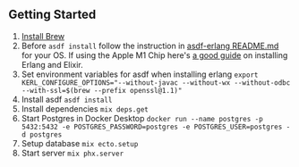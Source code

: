 ## Getting Started

1. [Install Brew](https://brew.sh/)
2. Before `asdf install` follow the instruction in [asdf-erlang README.md](https://github.com/asdf-vm/asdf-erlang#osx) for your OS. If using the Apple M1 Chip here's [a good guide](https://devheroes.io/en/erlang-elixir-macos-m1/) on installing Erlang and Elixir.
3. Set environment variables for asdf when installing erlang `export KERL_CONFIGURE_OPTIONS="--without-javac --without-wx --without-odbc --with-ssl=$(brew --prefix openssl@1.1)"`
4. Install asdf `asdf install`
5. Install dependencies `mix deps.get`
6. Start Postgres in Docker Desktop `docker run --name postgres -p 5432:5432 -e POSTGRES_PASSWORD=postgres -e POSTGRES_USER=postgres -d postgres`
7. Setup database `mix ecto.setup`
8. Start server `mix phx.server`
